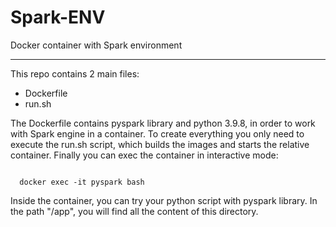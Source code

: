 # Spark-ENV
Docker container with Spark environment

* * *

This repo contains 2 main files:
- Dockerfile
- run.sh

The Dockerfile contains pyspark library and python 3.9.8, in order to work with Spark engine in a container.
To create everything you only need to execute the run.sh script, which builds the images and starts the relative container.
Finally you can exec the container in interactive mode:

<code>
  docker exec -it pyspark bash
</code>

Inside the container, you can try your python script with pyspark library.
In the path "/app", you will find all the content of this directory.
